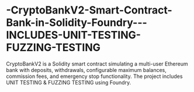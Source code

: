 # -CryptoBankV2-Smart-Contract-Bank-in-Solidity-Foundry---INCLUDES-UNIT-TESTING-FUZZING-TESTING
CryptoBankV2 is a Solidity smart contract simulating a multi-user Ethereum bank with deposits, withdrawals, configurable maximum balances, commission fees, and emergency stop functionality. The project includes UNIT TESTING &amp; FUZZING TESTING using Foundry.
